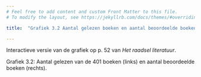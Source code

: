 ```yaml
---
# Feel free to add content and custom Front Matter to this file.
# To modify the layout, see https://jekyllrb.com/docs/themes/#overriding-theme-defaults

title:  "Grafiek 3.2 Aantal gelezen boeken en aantal beoordeelde boeken"

---
```

Interactieve versie van de grafiek op p. 52 van *Het raadsel literatuur*. 

<script src="https://d3js.org/d3.v6.min.js" defer></script>
<script src="https://d3js.org/d3-scale.v3.min.js" defer></script>
<script src="https://unpkg.com/d3-simple-slider"></script>
<script src="js/companion_utils_locale-nl.js" defer></script>
<script src="js/companion_utils_colors.js" defer></script>
<script src="js/companion_utils_svg2png.js" defer></script>

<script src="js/companion_abstraction_histogram.js" defer></script>

<script src="js/companion_chart_3-2_read-of-401.js" defer></script>
<script src="js/companion_chart_3-3_rated-of-401.js" defer></script>

<div class="chart_float" id="chart_3-2_read-of-401">
  <div class="plot"></div>
  <div class="slider"></div>
</div>

<div class="chart_float" id="chart_3-3_rated-of-401">
  <div class="plot"></div>
  <div class="slider"></div>
</div>

Grafiek 3.2: Aantal gelezen van de 401 boeken (links) en aantal beoordeelde boeken (rechts).


<!-- **Hoe zijn de metingen te repliceren?**
VOORBEELDQUERY HIER! -->
